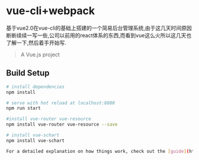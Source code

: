 # vue-cli+webpack
基于vue2.0在vue-cli的基础上搭建的一个简易后台管理系统,由于这几天时间原因断断续续一写一些,公司以前用的react体系的东西,而看到vue这么火所以这几天也了解一下,然后着手开始写.
> A Vue.js project

## Build Setup

``` bash
# install dependencies
npm install

# serve with hot reload at localhost:8080
npm run start

#install vue-router vue-resource
npm install vue-router vue-resource --save

# install vue-schart
npm install vue-schart

For a detailed explanation on how things work, check out the [guide](http://vuejs-templates.github.io/webpack/) and [docs for vue-loader](http://vuejs.github.io/vue-loader).
